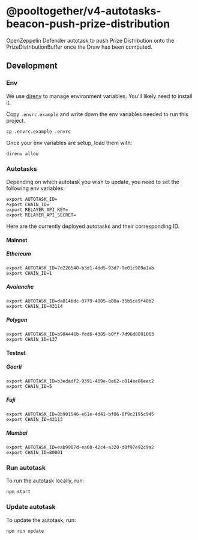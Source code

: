 # @pooltogether/v4-autotasks-beacon-push-prize-distribution

OpenZeppelin Defender autotask to push Prize Distribution onto the PrizeDistributionBuffer once the Draw has been computed.

## Development

### Env

We use [direnv](https://direnv.net) to manage environment variables. You'll likely need to install it.

Copy `.envrc.example` and write down the env variables needed to run this project.
```
cp .envrc.example .envrc
```

Once your env variables are setup, load them with:
```
direnv allow
```

### Autotasks

Depending on which autotask you wish to update, you need to set the following env variables:

```
export AUTOTASK_ID=
export CHAIN_ID=
export RELAYER_API_KEY=
export RELAYER_API_SECRET=
```

Here are the currently deployed autotasks and their corresponding ID.

#### Mainnet

##### Ethereum

```
export AUTOTASK_ID=7d226540-b3d1-4dd5-93d7-9e01c989a1ab
export CHAIN_ID=1
```

##### Avalanche

```
export AUTOTASK_ID=da814bdc-0779-4905-a80a-35b5ce9f40b2
export CHAIN_ID=43114
```

##### Polygon

```
export AUTOTASK_ID=b984446b-fed6-4385-b0ff-7d96d8891063
export CHAIN_ID=137
```

#### Testnet
##### Goerli

```
export AUTOTASK_ID=b3edadf2-9391-469e-8e62-c014ee86eac2
export CHAIN_ID=5
```

##### Fuji

```
export AUTOTASK_ID=8b901546-e61e-4d41-bf86-0f9c2195c945
export CHAIN_ID=43113
```

##### Mumbai

```
export AUTOTASK_ID=eab9907d-ea60-42c4-a320-d0f97e92c9a2
export CHAIN_ID=80001
```

### Run autotask

To run the autotask locally, run:

```
npm start
```

### Update autotask

To update the autotask, run:

```
npm run update
```
